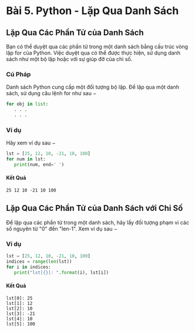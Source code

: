 # Bài 5. Python - Lặp Qua Danh Sách

## Lặp Qua Các Phần Tử của Danh Sách

Bạn có thể duyệt qua các phần tử trong một danh sách bằng cấu trúc vòng lặp for của Python. Việc duyệt qua có thể được thực hiện, sử dụng danh sách như một bộ lặp hoặc với sự giúp đỡ của chỉ số.

### Cú Pháp

Danh sách Python cung cấp một đối tượng bộ lặp. Để lặp qua một danh sách, sử dụng câu lệnh for như sau −

```python
for obj in list:
   . . .
   . . .
```

### Ví dụ

Hãy xem ví dụ sau −

```python
lst = [25, 12, 10, -21, 10, 100]
for num in lst:
   print(num, end=' ')
```

#### Kết Quả

```
25 12 10 -21 10 100
```

## Lặp Qua Các Phần Tử của Danh Sách với Chỉ Số

Để lặp qua các phần tử trong một danh sách, hãy lấy đối tượng phạm vi các số nguyên từ "0" đến "len-1". Xem ví dụ sau −

### Ví dụ

```python
lst = [25, 12, 10, -21, 10, 100]
indices = range(len(lst))
for i in indices:
   print("lst[{}]: ".format(i), lst[i])
```

#### Kết Quả

```
lst[0]: 25
lst[1]: 12
lst[2]: 10
lst[3]: -21
lst[4]: 10
lst[5]: 100
```